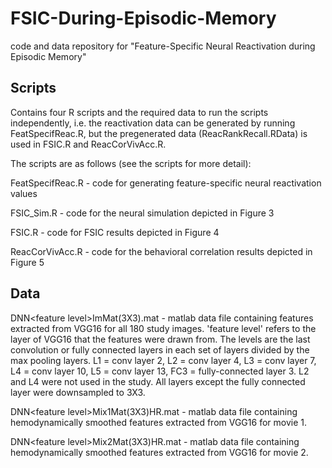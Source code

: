 # FSIC-During-Episodic-Memory
code and data repository for "Feature-Specific Neural Reactivation during Episodic Memory"

## Scripts

Contains four R scripts and the required data to run the scripts independently, i.e. the reactivation data can be generated by running FeatSpecifReac.R, but the pregenerated data (ReacRankRecall.RData) is used in FSIC.R and ReacCorVivAcc.R.

The scripts are as follows (see the scripts for more detail):

FeatSpecifReac.R - code for generating feature-specific neural reactivation values

FSIC_Sim.R - code for the neural simulation depicted in Figure 3

FSIC.R - code for FSIC results depicted in Figure 4

ReacCorVivAcc.R - code for the behavioral correlation results depicted in Figure 5


## Data

DNN\<feature level\>ImMat(3X3).mat - matlab data file containing features extracted from VGG16 for all 180 study images. 'feature level' refers to the layer of VGG16 that the features were drawn from. The levels are the last convolution or fully connected layers in each set of layers divided by the max pooling layers. L1 = conv layer 2, L2 = conv layer 4, L3 = conv layer 7, L4 = conv layer 10, L5 = conv layer 13, FC3 = fully-connected layer 3. L2 and L4 were not used in the study. All layers except the fully connected layer were downsampled to 3X3.

DNN\<feature level\>Mix1Mat(3X3)HR.mat - matlab data file containing hemodynamically smoothed features extracted from VGG16 for movie 1.

DNN\<feature level\>Mix2Mat(3X3)HR.mat - matlab data file containing hemodynamically smoothed features extracted from VGG16 for movie 2.
